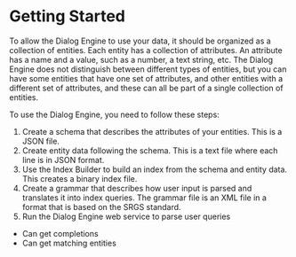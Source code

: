 <!--
NavPath: KES
LinkLabel: Getting Started
Url: KES/documentation/start
Weight: 100
-->

# Getting Started
To allow the Dialog Engine to use your data, it should be organized as a collection of entities. Each entity has a collection of attributes. An attribute has a name and a value, such as a number, a text string, etc.
The Dialog Engine does not distinguish between different types of entities, but you can have some entities that have one set of attributes, and other entities with a different set of attributes, and these can all be part of a single collection of entities.

To use the Dialog Engine, you need to follow these steps:
1. Create a schema that describes the attributes of your entities. This is a JSON file.
2. Create entity data following the schema. This is a text file where each line is in JSON format.
3. Use the Index Builder to build an index from the schema and entity data. This creates a binary index file.
4. Create a grammar that describes how user input is parsed and translates it into index queries. The grammar file is an XML file in a format that is based on the SRGS standard.
5. Run the Dialog Engine web service to parse user queries
  * Can get completions
  * Can get matching entities
